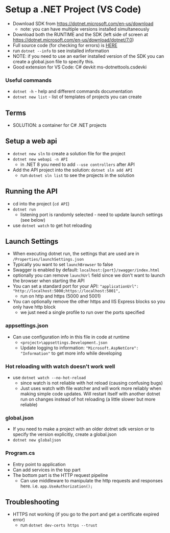 # Setup a .NET Project (VS Code)

- Download SDK from https://dotnet.microsoft.com/en-us/download
  - note: you can have multiple versions installed simultaneously
- Download both the RUNTIME and the SDK (left side of screen at https://dotnet.microsoft.com/en-us/download/dotnet/7.0)
- Full source code (for checking for errors) is [HERE](https://github.com/TryCatchLearn/DatingApp)
- run `dotnet --info` to see installed information
- NOTE: if you need to use an earlier installed version of the SDK you can create a global.json file to specify this.
- Good extension for VS Code: C# devkit
  ms-dotnettools.csdevki

### Useful commands

- `dotnet -h` - help and different commands documentation
- `dotnet new list` - list of templates of projects you can create

## Terms

- SOLUTION: a container for C# .NET projects

## Setup a web api

- `dotnet new sln` to create a solution file for the project
- `dotnet new webapi -n API`
  - in .NET 8 you need to add `--use controllers` after API
- Add the API project into the solution: `dotnet sln add API`
  - run `dotnet sln list` to see the projects in the solution

## Running the API

- cd into the project (`cd API`)
- `dotnet run`
  - listening port is randomly selected - need to update launch settings (see below)
- use `dotnet watch` to get hot reloading

## Launch Settings

- When executing dotnet run, the settings that are used are in `/Properties/launchSettings.json`
- Typically you want to set `launchBrowser` to false
- Swagger is enabled by default: `localhost:{port}/swagger/index.html`
- optionally you can remove `launchUrl` field since we don't want to launch the browser when starting the API
- You can set a standard port for your API: `"applicationUrl": "http://localhost:5000;https://localhost:5001",`
  - run on http and https (5000 and 5001)
- You can optionally remove the other https and IIS Express blocks so you only have http block
  - we just need a single profile to run over the ports specified

### appsettings.json

- Can use configuration info in this file in code at runtime
  - `<project>\appsettings.Development.json`
  - Update logging to information: `"Microsoft.AspNetCore": "Information"` to get more info while developing

### Hot reloading with watch doesn't work well
- use `dotnet watch --no-hot-reload`
  - since watch is not reliable with hot reload (causing confusing bugs)
  - Just uses watch with file watcher and will work more reliably when making simple code updates. Will restart itself with another dotnet run on changes instead of hot reloading (a little slower but more reliable)

### global.json
- If you need to make a project with an older dotnet sdk version or to specify the version explicitly, create a global.json
- `dotnet new globaljson`

### Program.cs

- Entry point to application
- Can add services in the top part
- The bottom part is the HTTP request pipeline
  - Can use middleware to manipulate the http requests and responses here. i.e. `app.UseAuthorization();`

## Troubleshooting

- HTTPS not working (if you go to the port and get a certificate expired error)
  - run `dotnet dev-certs https --trust`
